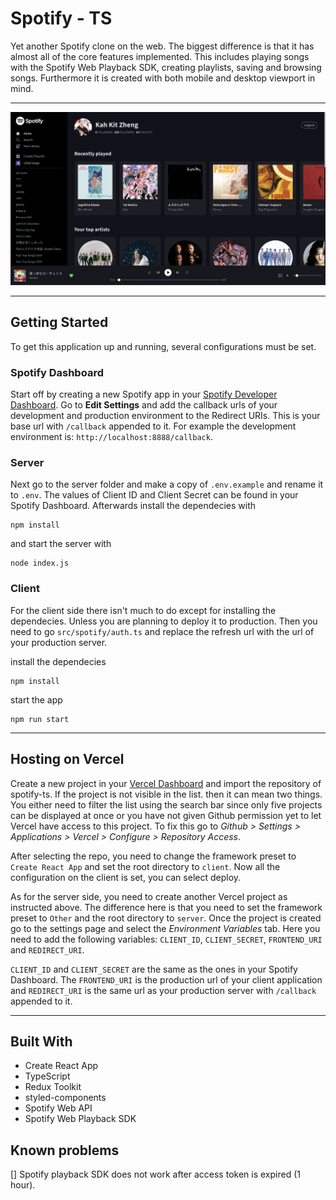 # Spotify - TS

Yet another Spotify clone on the web. The biggest difference is that
it has almost all of the core features implemented. This includes
playing songs with the Spotify Web Playback SDK, creating playlists,
saving and browsing songs. Furthermore it is created with both mobile and
desktop viewport in mind.

---

![Preview](./Preview.png)

---

## Getting Started

To get this application up and running, several configurations must be set.

### Spotify Dashboard

Start off by creating a new Spotify app in your [Spotify Developer Dashboard](https://developer.spotify.com/dashboard/login).
Go to **Edit Settings** and add the callback urls of your development and
production environment to the Redirect URIs. This is your base url with
`/callback` appended to it. For example the development environment is: `http://localhost:8888/callback`.

### Server

Next go to the server folder and make a copy of `.env.example` and rename it to `.env`. The values of Client ID and Client Secret can be found in your Spotify Dashboard. Afterwards install the dependecies with

```
npm install
```

and start the server with

```
node index.js
```

### Client

For the client side there isn't much to do except for installing the dependecies. Unless you are planning to deploy it to production. Then you need to go `src/spotify/auth.ts` and replace the refresh url with the url of your production server.

install the dependecies

```
npm install
```

start the app

```
npm run start
```

---

## Hosting on Vercel

Create a new project in your [Vercel Dashboard](https://vercel.com/dashboard) and import the repository of spotify-ts. If the project is not visible in the list. then it can mean two things. You either need to filter the list using the search bar since only five projects can be displayed at once or you have not given Github permission yet to let Vercel have access to this project. To fix this go to _Github > Settings > Applications > Vercel > Configure > Repository Access_.

After selecting the repo, you need to change the framework preset to `Create React App` and set the root directory to `client`. Now all the configuration on the client is set, you can select deploy.

As for the server side, you need to create another Vercel project as instructed above. The difference here is that you need to set the framework preset to `Other` and the root directory to `server`. Once the project is created go to the settings page and select the _Environment Variables_ tab. Here you need to add the following variables: `CLIENT_ID`, `CLIENT_SECRET`, `FRONTEND_URI` and `REDIRECT_URI`.

`CLIENT_ID` and `CLIENT_SECRET` are the same as the ones in your Spotify Dashboard. The `FRONTEND_URI` is the production url of your client application and `REDIRECT_URI` is the same url as your production server with `/callback` appended to it.

---

## Built With

- Create React App
- TypeScript
- Redux Toolkit
- styled-components
- Spotify Web API
- Spotify Web Playback SDK

## Known problems

[] Spotify playback SDK does not work after access token is expired (1 hour).
